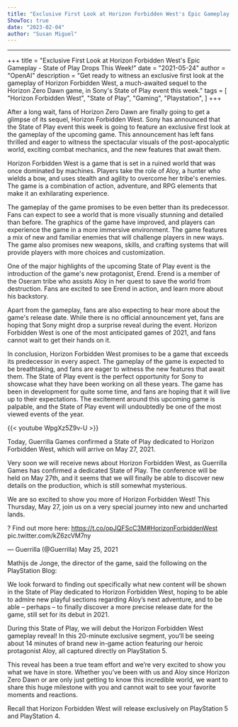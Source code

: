 ```yaml
---
title: "Exclusive First Look at Horizon Forbidden West's Epic Gameplay - State of Play Drops This Week!"
ShowToc: true 
date: "2023-02-04"
author: "Susan Miguel"
---
```

*****
+++
title = "Exclusive First Look at Horizon Forbidden West's Epic Gameplay - State of Play Drops This Week!"
date = "2021-05-24"
author = "OpenAI"
description = "Get ready to witness an exclusive first look at the gameplay of Horizon Forbidden West, a much-awaited sequel to the Horizon Zero Dawn game, in Sony's State of Play event this week."
tags = [
    "Horizon Forbidden West",
    "State of Play",
    "Gaming",
    "Playstation",
]
+++

After a long wait, fans of Horizon Zero Dawn are finally going to get a glimpse of its sequel, Horizon Forbidden West. Sony has announced that the State of Play event this week is going to feature an exclusive first look at the gameplay of the upcoming game. This announcement has left fans thrilled and eager to witness the spectacular visuals of the post-apocalyptic world, exciting combat mechanics, and the new features that await them.

Horizon Forbidden West is a game that is set in a ruined world that was once dominated by machines. Players take the role of Aloy, a hunter who wields a bow, and uses stealth and agility to overcome her tribe's enemies. The game is a combination of action, adventure, and RPG elements that make it an exhilarating experience.

The gameplay of the game promises to be even better than its predecessor. Fans can expect to see a world that is more visually stunning and detailed than before. The graphics of the game have improved, and players can experience the game in a more immersive environment. The game features a mix of new and familiar enemies that will challenge players in new ways. The game also promises new weapons, skills, and crafting systems that will provide players with more choices and customization.

One of the major highlights of the upcoming State of Play event is the introduction of the game's new protagonist, Erend. Erend is a member of the Oseram tribe who assists Aloy in her quest to save the world from destruction. Fans are excited to see Erend in action, and learn more about his backstory.

Apart from the gameplay, fans are also expecting to hear more about the game's release date. While there is no official announcement yet, fans are hoping that Sony might drop a surprise reveal during the event. Horizon Forbidden West is one of the most anticipated games of 2021, and fans cannot wait to get their hands on it.

In conclusion, Horizon Forbidden West promises to be a game that exceeds its predecessor in every aspect. The gameplay of the game is expected to be breathtaking, and fans are eager to witness the new features that await them. The State of Play event is the perfect opportunity for Sony to showcase what they have been working on all these years. The game has been in development for quite some time, and fans are hoping that it will live up to their expectations. The excitement around this upcoming game is palpable, and the State of Play event will undoubtedly be one of the most viewed events of the year.

{{< youtube WpgXz5Z9v-U >}} 



Today, Guerrilla Games confirmed a State of Play dedicated to Horizon Forbidden West, which will arrive on May 27, 2021.
 
Very soon we will receive news about Horizon Forbidden West, as Guerrilla Games has confirmed a dedicated State of Play. The conference will be held on May 27th, and it seems that we will finally be able to discover new details on the production, which is still somewhat mysterious.
 

 
We are so excited to show you more of Horizon Forbidden West! This Thursday, May 27, join us on a very special journey into new and uncharted lands.
 
? Find out more here: https://t.co/opJQFScC3M#HorizonForbiddenWest pic.twitter.com/kZ6zcVM7ny
 
— Guerrilla (@Guerrilla) May 25, 2021
 
Mathijs de Jonge, the director of the game, said the following on the PlayStation Blog:
 
We look forward to finding out specifically what new content will be shown in the State of Play dedicated to Horizon Forbidden West, hoping to be able to admire new playful sections regarding Aloy’s next adventure, and to be able – perhaps – to finally discover a more precise release date for the game, still set for its debut in 2021.
 
During this State of Play, we will debut the Horizon Forbidden West gameplay reveal! In this 20-minute exclusive segment, you’ll be seeing about 14 minutes of brand new in-game action featuring our heroic protagonist Aloy, all captured directly on PlayStation 5.
 
This reveal has been a true team effort and we’re very excited to show you what we have in store. Whether you’ve been with us and Aloy since Horizon Zero Dawn or are only just getting to know this incredible world, we want to share this huge milestone with you and cannot wait to see your favorite moments and reactions.
 
Recall that Horizon Forbidden West will release exclusively on PlayStation 5 and PlayStation 4.




